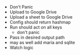 - Don't Panic
- Upload to Google Drive
- Upload a sheet to Google Drive
- Config should return hashmap
- Run should act on all keys
    - don't panic
- Pass in desired output path
- may as well add maria and sqlite
- Watch logic
